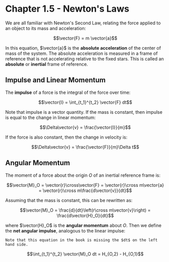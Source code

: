 # Chapter 1.5 - Newton's Laws

We are all familiar with Newton's Second Law, relating the force applied to an object to its mass and acceleration:

$$\vector{F} = m \vector{a}$$

In this equation, $\vector{a}$ is the **absolute acceleration** of the center of mass of the system. The absolute acceleration is measured in a frame of reference that is not accelerating relative to the fixed stars. This is called an **absolute** or **inertial** frame of reference.

## Impulse and Linear Momentum

The **impulse** of a force is the integral of the force over time:

$$\vector{I} = \int_{t_1}^{t_2} \vector{F} dt$$

Note that impulse is a vector quantity. If the mass is constant, then impulse is equal to the change in linear momentum:

$$\Delta\vector{v} = \frac{\vector{I}}{m}$$

If the force is also constant, then the change in velocity is:

$$\Delta\vector{v} = \frac{\vector{F}}{m}\Delta t$$

## Angular Momentum

The moment of a force about the origin $O$ of an inertial reference frame is:

$$\vector{M}_O = \vector{r}\cross\vector{F} = \vector{r}\cross m\vector{a} = \vector{r}\cross m\frac{d\vector{v}}{dt}$$

Assuming that the mass is constant, this can be rewritten as:

$$\vector{M}_O = \frac{d}{dt}\left(r\cross m\vector{v}\right) = \frac{d\vector{H}_O}{dt}$$

where $\vector{H}_O$ is the **angular momentum** about $O$. Then we define the **net angular impulse**, analogous to the linear impulse:

```{margin}
Note that this equation in the book is missing the $dt$ on the left hand side.
```

$$\int_{t_1}^{t_2} \vector{M}_O dt = H_{O,2} - H_{O,1}$$
